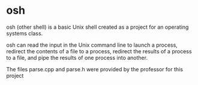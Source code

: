 # osh

osh (other shell) is a basic Unix shell created as a project for an operating systems class.

osh can read the input in the Unix command line to launch a process, redirect the contents of a file to a process, redirect the results of a process to a file, and pipe the results of one process into another.

The files parse.cpp and parse.h were provided by the professor for this project
